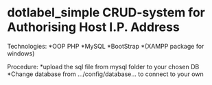 dotlabel_simple CRUD-system for Authorising Host I.P. Address
====================

Technologies:
*OOP PHP
*MySQL
*BootStrap
*(XAMPP package for windows)

Procedure:
*upload the sql file from mysql folder to your chosen DB
*Change database from .../config/database... to connect to your own
